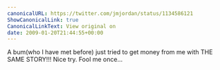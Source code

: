 ```yaml
---
canonicalURL: https://twitter.com/jmjordan/status/1134586121
ShowCanonicalLink: true
CanonicalLinkText: View original on
date: 2009-01-20T21:44:55+00:00
---
```

A bum(who I have met before) just tried to get money from me with THE SAME STORY!!! Nice try. Fool me once...